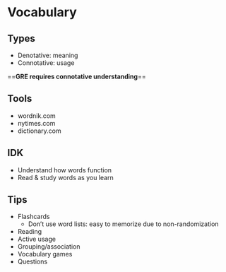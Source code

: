 # Vocabulary

## Types

- Denotative: meaning
- Connotative: usage

==**GRE requires connotative understanding**==

## Tools

- wordnik.com
- nytimes.com
- dictionary.com

## IDK

- Understand how words function
- Read & study words as you learn

## Tips

- Flashcards
  - Don’t use word lists: easy to memorize due to non-randomization
- Reading
- Active usage
- Grouping/association
- Vocabulary games
- Questions
